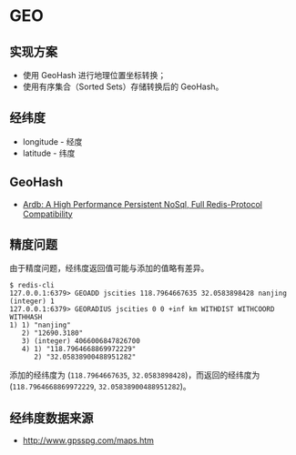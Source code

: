 # GEO

## 实现方案

* 使用 GeoHash 进行地理位置坐标转换；
* 使用有序集合（Sorted Sets）存储转换后的 GeoHash。

## 经纬度

* longitude - 经度
* latitude - 纬度

## GeoHash
* [Ardb: A High Performance Persistent NoSql, Full Redis-Protocol Compatibility](https://github.com/yinqiwen/ardb)

## 精度问题

由于精度问题，经纬度返回值可能与添加的值略有差异。

```
$ redis-cli
127.0.0.1:6379> GEOADD jscities 118.7964667635 32.0583898428 nanjing
(integer) 1
127.0.0.1:6379> GEORADIUS jscities 0 0 +inf km WITHDIST WITHCOORD WITHHASH
1) 1) "nanjing"
   2) "12690.3180"
   3) (integer) 4066006847826700
   4) 1) "118.7964668869972229"
      2) "32.05838900488951282"
```

添加的经纬度为 (``118.7964667635``, ``32.0583898428``)，而返回的经纬度为 (``118.7964668869972229``, ``32.05838900488951282``)。

## 经纬度数据来源
* http://www.gpsspg.com/maps.htm
